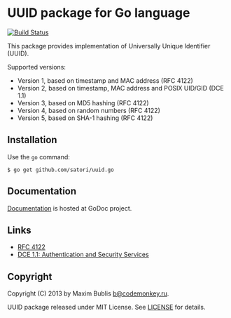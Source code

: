 # UUID package for Go language

[![Build Status](https://travis-ci.org/satori/uuid.go.png?branch=master)](https://travis-ci.org/satori/uuid.go)

This package provides implementation of Universally Unique Identifier (UUID).

Supported versions:
* Version 1, based on timestamp and MAC address (RFC 4122)
* Version 2, based on timestamp, MAC address and POSIX UID/GID (DCE 1.1)
* Version 3, based on MD5 hashing (RFC 4122)
* Version 4, based on random numbers (RFC 4122)
* Version 5, based on SHA-1 hashing (RFC 4122)

## Installation

Use the `go` command:

	$ go get github.com/satori/uuid.go

## Documentation

[Documentation](http://godoc.org/github.com/satori/uuid.go) is hosted at GoDoc project.

## Links
* [RFC 4122](http://tools.ietf.org/html/rfc4122)
* [DCE 1.1: Authentication and Security Services](http://pubs.opengroup.org/onlinepubs/9696989899/chap5.htm#tagcjh_08_02_01_01)

## Copyright

Copyright (C) 2013 by Maxim Bublis <b@codemonkey.ru>.

UUID package released under MIT License. See [LICENSE](https://github.com/satori/uuid.go/blob/master/LICENSE) for details.

